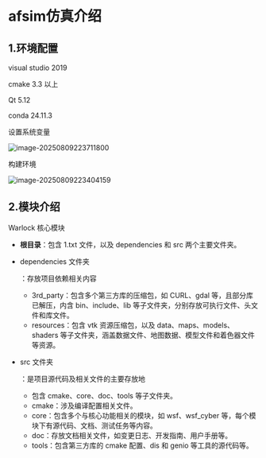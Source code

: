 # afsim仿真介绍

## 1.环境配置

visual studio 2019 

cmake 3.3 以上

Qt 5.12

conda 24.11.3

设置系统变量

![image-20250809223711800](C:\Users\26459\AppData\Roaming\Typora\typora-user-images\image-20250809223711800.png)

构建环境  

![image-20250809223404159](C:\Users\26459\AppData\Roaming\Typora\typora-user-images\image-20250809223404159.png)



## 2.模块介绍

Warlock 核心模块

- **根目录**：包含 1.txt 文件，以及 dependencies 和 src 两个主要文件夹。

- dependencies 文件夹

  ：存放项目依赖相关内容

  - 3rd_party：包含多个第三方库的压缩包，如 CURL、gdal 等，且部分库已解压，内含 bin、include、lib 等子文件夹，分别存放可执行文件、头文件和库文件。
  - resources：包含 vtk 资源压缩包，以及 data、maps、models、shaders 等子文件夹，涵盖数据文件、地图数据、模型文件和着色器文件等资源。

- src 文件夹

  ：是项目源代码及相关文件的主要存放地

  - 包含 cmake、core、doc、tools 等子文件夹。
  - cmake：涉及编译配置相关文件。
  - core：包含多个与核心功能相关的模块，如 wsf、wsf_cyber 等，每个模块下有源代码、文档、测试任务等内容。
  - doc：存放文档相关文件，如变更日志、开发指南、用户手册等。
  - tools：包含第三方库的 cmake 配置、dis 和 genio 等工具的源代码等。
